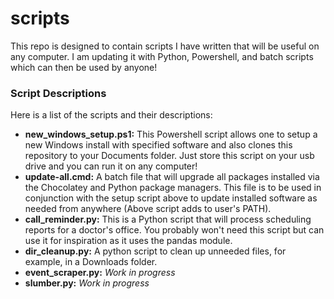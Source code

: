 # scripts

This repo is designed to contain scripts I have written that will be useful on any computer. I am updating it with Python, Powershell, and batch scripts which can then be used by anyone!

### Script Descriptions
Here is a list of the scripts and their descriptions:
* **new_windows_setup.ps1:** This Powershell script allows one to setup a new Windows install with specified software and also clones this repository to your Documents folder. Just store this script on your usb drive and you can run it on any computer!
* **update-all.cmd:** A batch file that will upgrade all packages installed via the Chocolatey and Python package managers. This file is to be used in conjunction with the setup script above to update installed software as needed from anywhere (Above script adds to user's PATH).
* **call_reminder.py:** This is a Python script that will process scheduling reports for a doctor's office. You probably won't need this script but can use it for inspiration as it uses the pandas module.
* **dir_cleanup.py:** A python script to clean up unneeded files, for example, in a Downloads folder.
* **event_scraper.py:** *Work in progress*
* **slumber.py:** *Work in progress*
